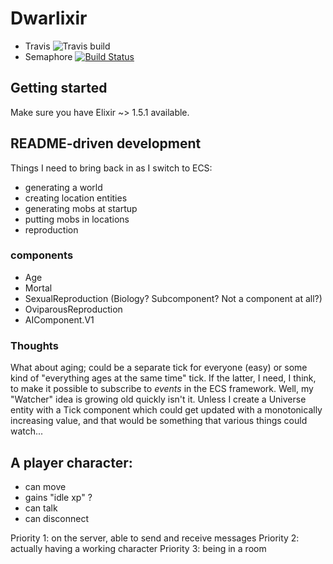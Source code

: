 # Dwarlixir
* Travis ![Travis build](https://travis-ci.org/Trevoke/dwarlixir.svg?branch=master)
* Semaphore [![Build Status](https://semaphoreci.com/api/v1/trevoke/dwarlixir/branches/master/badge.svg)](https://semaphoreci.com/trevoke/dwarlixir)

## Getting started

Make sure you have Elixir ~> 1.5.1 available.

## README-driven development

Things I need to bring back in as I switch to ECS:

- generating a world
- creating location entities
- generating mobs at startup
- putting mobs in locations
- reproduction

### components

- Age
- Mortal
- SexualReproduction (Biology? Subcomponent? Not a component at all?)
- OviparousReproduction
- AIComponent.V1

### Thoughts

What about aging; could be a separate tick for everyone (easy) or some kind of "everything ages at the same time" tick. If the latter, I need, I think, to make it possible to subscribe to _events_ in the ECS framework.
Well, my "Watcher" idea is growing old quickly isn't it.
Unless I create a Universe entity with a Tick component which could get updated with a monotonically increasing value, and that would be something that various things could watch...

## A player character:
- can move
- gains "idle xp" ?
- can talk
- can disconnect

Priority 1: on the server, able to send and receive messages
Priority 2: actually having a working character
Priority 3: being in a room
